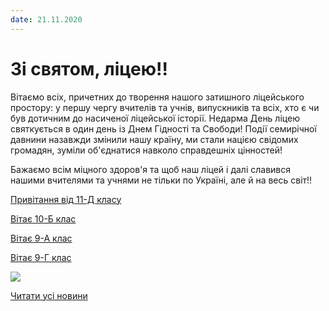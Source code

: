 ```yaml
---
date: 21.11.2020
---
```

# Зі святом, ліцею!!

Вітаємо всіх, причетних до творення нашого затишного ліцейського простору: у першу чергу вчителів та учнів, випускників та всіх, хто є чи був дотичним до насиченої ліцейської історії. Недарма День ліцею святкується в один день із Днем Гідності та Свободи! Події семирічної давнини назавжди змінили нашу країну, ми стали нацією свідомих громадян, зуміли об'єднатися навколо справдешніх цінностей!

Бажаємо всім міцного здоров'я та щоб наш ліцей і далі славився нашими вчителями та учнями не тільки по Україні, але й на весь світ!!

[Привітання від 11-Д класу](https://www.youtube.com/watch?v=64pwJTy9avA)

[Вітає 10-Б клас](https://youtu.be/asXbOOCROKo)

[Вітає 9-А клас](https://youtu.be/0DUWYW3oTLU)

[Вітає 9-Г клас](https://youtu.be/aGCM1dghYOM)

![](/images/blog/зі-святом-ліцею/вітає-10-а.jpg)

[Читати усі новини](/news)
